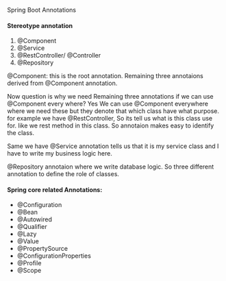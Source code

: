 Spring Boot Annotations


#### Stereotype annotation
  1. @Component
  2. @Service
  3. @RestController/ @Controller
  4. @Repository
  
  @Component: this is the root annotation. Remaining three annotaions derived from @Component annotation.
  
  Now question is why we need Remaining three annotations if we can use @Component every where?
  Yes We can use @Component everywhere where we need these but they denote that which class have what purpose. 
  for example we have @RestController, So its tell us what is this class use for. like we rest method in this class. So annotaion makes easy to identify the class.
  
  Same we have @Service annotation tells us that it is my service class and I have to write my business logic here.
  
  @Repository annotaion where we write database logic. 
  So three different annotation to define the role of classes.
  
#### Spring core related Annotations:
  - @Configuration
  - @Bean
  - @Autowired
  - @Qualifier
  - @Lazy
  - @Value
  - @PropertySource
  - @ConfigurationProperties
  - @Profile
  - @Scope
  
  
